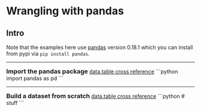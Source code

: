 # Wrangling with pandas

## Intro
Note that the examples here use [pandas](https://github.com/pydata/pandas) version 0.18.1 which you can install from pypi via `pip install pandas`.

---

<h3 style="display: inline;">Import the pandas package</h3>
<div style="display: inline;"><a href="https://github.com/ben519/DataWrangling/tree/master/R#load-the-datatable-package">data.table cross reference</a></div>
```python
import pandas as pd
```

---

<h3 style="display: inline;">Build a dataset from scratch</h3>
<div style="display: inline;"><a href="https://github.com/ben519/DataWrangling/tree/master/R#build-a-dataset-from-scratch">data.table cross reference</a></div>
```python
# stuff
```